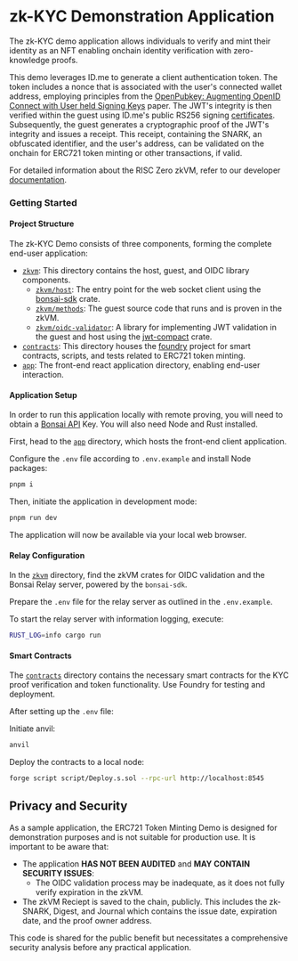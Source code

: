 # zk-KYC Demonstration Application

The zk-KYC demo application allows individuals to verify and mint their identity as an NFT enabling onchain identity verification with zero-knowledge proofs.

This demo leverages ID.me to generate a client authentication token. The token includes a nonce that is associated with the user's connected wallet address, employing principles from the [OpenPubkey: Augmenting OpenID Connect with User held Signing Keys](https://eprint.iacr.org/2023/296) paper. The JWT's integrity is then verified within the guest using ID.me's public RS256 signing [certificates](https://api.id.me/oidc/.well-known/jwks). Subsequently, the guest generates a cryptographic proof of the JWT's integrity and issues a receipt. This receipt, containing the SNARK, an obfuscated identifier, and the user's address, can be validated on the onchain for ERC721 token minting or other transactions, if valid.

For detailed information about the RISC Zero zkVM, refer to our developer [documentation](https://dev.risczero.com/api).

### Getting Started

#### Project Structure

The zk-KYC  Demo consists of three components, forming the complete end-user application:

- [`zkvm`]: This directory contains the host, guest, and OIDC library components.
    - [`zkvm/host`]: The entry point for the web socket client using the [bonsai-sdk] crate. 
    - [`zkvm/methods`]: The guest source code that runs and is proven in the zkVM.
    - [`zkvm/oidc-validator`]: A library for implementing JWT validation in the guest and host using the [jwt-compact] crate.
- [`contracts`]: This directory houses the [foundry] project for smart contracts, scripts, and tests related to ERC721 token minting.
- [`app`]: The front-end react application directory, enabling end-user interaction.

[`zkvm`]: zkvm/
[`zkvm/host`]: zkvm/host
[`zkvm/methods`]: zkvm/methods
[`zkvm/oidc-validator`]: zkvm/oidc-validator
[`contracts`]: contracts/
[`app`]: app/
[bonsai-sdk]: https://crates.io/crates/bonsai-sdk
[jwt-compact]: https://github.com/slowli/jwt-compact
[foundry]: https://github.com/foundry-rs/foundry

#### Application Setup

In order to run this application locally with remote proving, you will need to obtain a [Bonsai API](https://www.bonsai.xyz/) Key. You will also need Node and Rust installed. 

First, head to the [`app`] directory, which hosts the front-end client application.

Configure the `.env` file according to `.env.example` and install Node packages:

```bash
pnpm i
```

Then, initiate the application in development mode:

```bash
pnpm run dev
```

The application will now be available via your local web browser.

#### Relay Configuration

In the [`zkvm`] directory, find the zkVM crates for OIDC validation and the Bonsai Relay server, powered by the `bonsai-sdk`.

Prepare the `.env` file for the relay server as outlined in the `.env.example`.

To start the relay server with information logging, execute:

```bash
RUST_LOG=info cargo run 
```

#### Smart Contracts

The [`contracts`] directory contains the necessary smart contracts for the KYC proof verification and token functionality. Use Foundry for testing and deployment.

After setting up the `.env` file:

Initiate anvil:

```bash
anvil
```

Deploy the contracts to a local node:

```bash
forge script script/Deploy.s.sol --rpc-url http://localhost:8545
```

## Privacy and Security

As a sample application, the ERC721 Token Minting Demo is designed for demonstration purposes and is not suitable for production use. It is important to be aware that:
* The application **HAS NOT BEEN AUDITED** and **MAY CONTAIN SECURITY ISSUES**:
  * The OIDC validation process may be inadequate, as it does not fully verify expiration in the zkVM. 
* The zkVM Reciept is saved to the chain, publicly. This includes the zk-SNARK, Digest, and Journal which contains the issue date, expiration date, and the proof owner address.

This code is shared for the public benefit but necessitates a comprehensive security analysis before any practical application.
